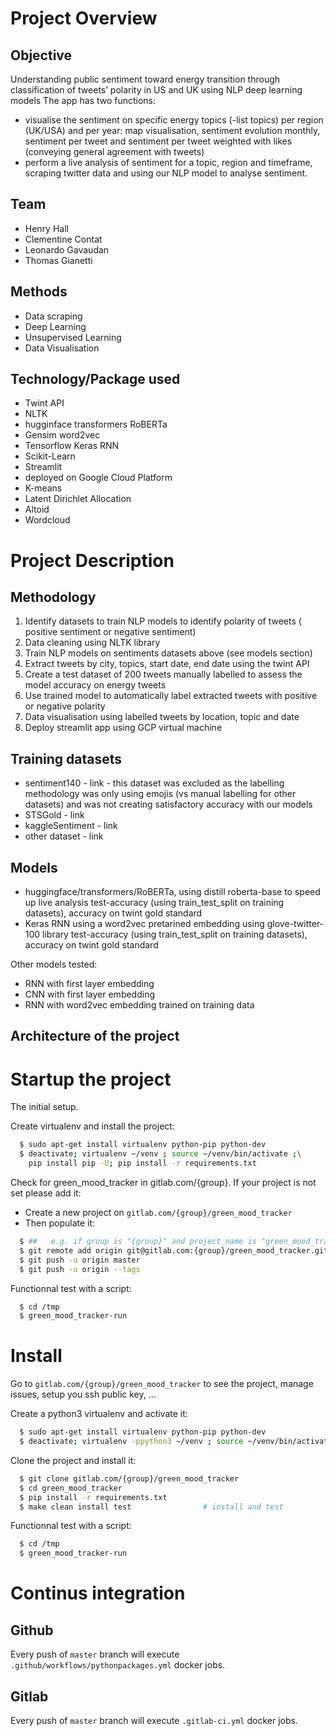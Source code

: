 # Project Overview

## Objective
 Understanding public sentiment toward energy transition through classification of tweets’ polarity in US and UK using NLP deep learning models
 The app has two functions:
 - visualise the sentiment on specific energy topics (-list topics) per region (UK/USA) and per year: map visualisation, sentiment evolution monthly, sentiment per tweet and sentiment per tweet weighted with likes (conveying general agreement with tweets)
 - perform a live analysis of sentiment for a topic, region and timeframe, scraping twitter data and using our NLP model to analyse sentiment.

## Team
- Henry Hall
- Clementine Contat
- Leonardo Gavaudan
- Thomas Gianetti

## Methods
- Data scraping
- Deep Learning
- Unsupervised Learning
- Data Visualisation

## Technology/Package used
- Twint API
- NLTK
- hugginface transformers RoBERTa
- Gensim word2vec
- Tensorflow Keras RNN
- Scikit-Learn
- Streamlit
- deployed on Google Cloud Platform
- K-means
- Latent Dirichlet Allocation
- Altoid
- Wordcloud

# Project Description

## Methodology
1. Identify datasets to train NLP models to identify polarity of tweets ( positive sentiment or negative sentiment)
2. Data cleaning using NLTK library
3. Train NLP models on sentiments datasets above (see models section)
4. Extract tweets by city, topics, start date, end date using the twint API
5. Create a test dataset of 200 tweets manually labelled to assess the model accuracy on energy tweets
6. Use trained model to automatically label extracted tweets with positive or negative polarity
7. Data visualisation using labelled tweets by location, topic and date
8. Deploy streamlit app using GCP virtual machine

## Training datasets
- sentiment140 - link - this dataset was excluded as the labelling methodology was only using emojis (vs manual labelling for other datasets) and was not creating satisfactory accuracy with our models
- STSGold - link
- kaggleSentiment - link
- other dataset - link

## Models
- huggingface/transformers/RoBERTa, using distill roberta-base to speed up live analysis
test-accuracy (using train_test_split on training datasets), accuracy on twint gold standard
- Keras RNN using a word2vec pretarined embedding using glove-twitter-100 library
test-accuracy (using train_test_split on training datasets), accuracy on twint gold standard

Other models tested:
- RNN with first layer embedding
- CNN with first layer embedding
- RNN with word2vec embedding trained on training data

## Architecture of the project

# Startup the project

The initial setup.

Create virtualenv and install the project:
```bash
  $ sudo apt-get install virtualenv python-pip python-dev
  $ deactivate; virtualenv ~/venv ; source ~/venv/bin/activate ;\
    pip install pip -U; pip install -r requirements.txt
```

Check for green_mood_tracker in gitlab.com/{group}.
If your project is not set please add it:

- Create a new project on `gitlab.com/{group}/green_mood_tracker`
- Then populate it:

```bash
  $ ##   e.g. if group is "{group}" and project_name is "green_mood_tracker"
  $ git remote add origin git@gitlab.com:{group}/green_mood_tracker.git
  $ git push -u origin master
  $ git push -u origin --tags
```

Functionnal test with a script:
```bash
  $ cd /tmp
  $ green_mood_tracker-run
```
# Install
Go to `gitlab.com/{group}/green_mood_tracker` to see the project, manage issues,
setup you ssh public key, ...

Create a python3 virtualenv and activate it:
```bash
  $ sudo apt-get install virtualenv python-pip python-dev
  $ deactivate; virtualenv -ppython3 ~/venv ; source ~/venv/bin/activate
```

Clone the project and install it:
```bash
  $ git clone gitlab.com/{group}/green_mood_tracker
  $ cd green_mood_tracker
  $ pip install -r requirements.txt
  $ make clean install test                # install and test
```
Functionnal test with a script:
```bash
  $ cd /tmp
  $ green_mood_tracker-run
```

# Continus integration
## Github
Every push of `master` branch will execute `.github/workflows/pythonpackages.yml` docker jobs.
## Gitlab
Every push of `master` branch will execute `.gitlab-ci.yml` docker jobs.
